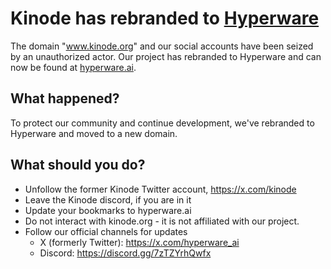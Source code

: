 # Kinode has rebranded to [Hyperware](https://github.com/hyperware-ai)

The domain "www.kinode.org" and our social accounts have been seized by an unauthorized actor. Our project has rebranded to Hyperware and can now be found at [hyperware.ai](https://hyperware.ai).

## What happened?

To protect our community and continue development, we've rebranded to Hyperware and moved to a new domain.

## What should you do?

- Unfollow the former Kinode Twitter account, https://x.com/kinode
- Leave the Kinode discord, if you are in it
- Update your bookmarks to hyperware.ai
- Do not interact with kinode.org - it is not affiliated with our project.
- Follow our official channels for updates
  - X (formerly Twitter): https://x.com/hyperware_ai
  - Discord: https://discord.gg/7zTZYrhQwfx
